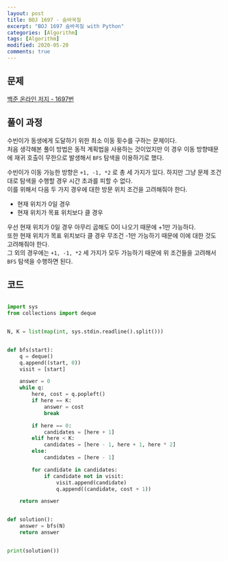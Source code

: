 ```yaml
---
layout: post
title: BOJ 1697 - 숨바꼭질
excerpt: "BOJ 1697 숨바꼭질 with Python"
categories: [Algorithm]
tags: [Algorithm]
modified: 2020-05-20
comments: true
---
```


## 문제
[백준 온라인 저지 - 1697번](https://www.acmicpc.net/problem/1697)

## 풀이 과정
수빈이가 동생에게 도달하기 위한 최소 이동 횟수를 구하는 문제이다. <br>
처음 생각해본 풀이 방법은 동적 계획법을 사용하는 것이었지만 이 경우 이동 방향때문에 재귀 호출이 무한으로 발생해서 `BFS` 탐색을 이용하기로 했다. <br>

수빈이가 이동 가능한 방향은 `+1, -1, *2` 로 총 세 가지가 있다. 하지만 그냥 문제 조건대로 탐색을 수행할 경우 시간 초과를 피할 수 없다. <br>
이를 위해서 다음 두 가지 경우에 대한 방문 위치 조건을 고려해줘야 한다. <br>

* 현재 위치가 0일 경우
* 현재 위치가 목표 위치보다 클 경우

우선 현재 위치가 0일 경우 아무리 곱해도 0이 나오기 때문에 +1만 가능하다. <br>
또한 현재 위치가 목표 위치보다 클 경우 무조건 -1만 가능하기 때문에 이에 대한 것도 고려해줘야 한다. <br>
그 외의 경우에는 `+1, -1, *2` 세 가지가 모두 가능하기 때문에 위 조건들을 고려해서 `BFS` 탐색을 수행하면 된다. <br>


## 코드

~~~ python

import sys
from collections import deque


N, K = list(map(int, sys.stdin.readline().split()))


def bfs(start):
    q = deque()
    q.append((start, 0))
    visit = [start]

    answer = 0
    while q:
        here, cost = q.popleft()
        if here == K:
            answer = cost
            break

        if here == 0:
            candidates = [here + 1]
        elif here < K:
            candidates = [here - 1, here + 1, here * 2]
        else:
            candidates = [here - 1]

        for candidate in candidates:
            if candidate not in visit:
                visit.append(candidate)
                q.append((candidate, cost + 1))

    return answer


def solution():
    answer = bfs(N)
    return answer


print(solution())

~~~

